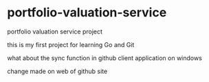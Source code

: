 portfolio-valuation-service
===========================

portfolio valuation service project

this is my first project for learning Go and Git

what about the sync function in github client application on windows

change made on web of github site
